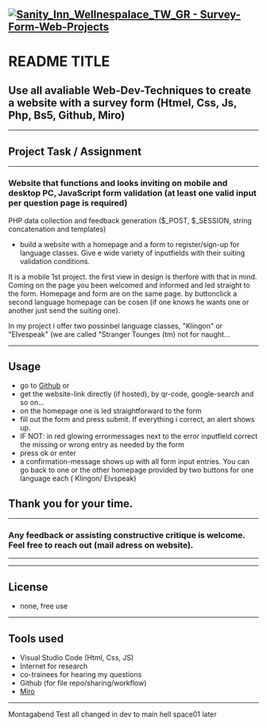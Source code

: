 [![ Sanity_Inn_Wellnespalace_TW_GR - Survey-Form-Web-Projects](https://img.shields.io/badge/_Sanity__Inn__Wellnespalace__TW__GR-Survey--Form--Web--Projects-2ea44f)](https://github.com/Gaudenz77/Sanity_Inn_Wellnespalace)
---
# README TITLE
Use all avaliable Web-Dev-Techniques to create a website with a survey form (Htmel, Css, Js, Php, Bs5, Github, Miro)
----
----

## Project Task / Assignment
---
### Website that functions and looks inviting on mobile and desktop PC, JavaScript form validation (at least one valid input per question page is required)
PHP data collection and feedback generation ($_POST, $_SESSION, string concatenation and templates)
* build a website with a homepage and a form to register/sign-up for language classes. Give e wide variety of inputfields with their suiting validation conditions.

It is a mobile 1st project. the first view in design is therfore with that in mind. Coming on the page you been welcomed and informed and led straight to the form. Homepage and form are on the same page. by buttonclick a second language homepage can be cosen (if one knows he wants one or another just send the suiting one).

In my project i offer two possinbel language classes, "Klingon" or "Elvespeak" (we are called "Stranger Tounges (tm) not for naught...


----
## Usage

* go to [Github](https://github.com/Gaudenz77/Sanity_Inn_Wellnespalace) or
* get the website-link directly (if hosted), by qr-code, google-search and so on...
* on the homepage one is led straightforward to the form
* fill out the form and press submit. If everything i correct, an alert shows up.
* IF NOT: in red glowing errormessages next to the error inputfield correct the missing or wrong entry as needed by the form
* press ok or enter 
* a confirmation-message shows up with all form input entries. You can go back to one or the other homepage provided by two buttons for one language each ( Klingon/ Elvspeak)


## Thank you for your time.
---
### Any feedback or assisting constructive critique is welcome. Feel free to reach out (mail adress on website).
----
----
## License
* none, free use
----
## Tools used
* Visual Studio Code (Html, Css, JS)
* Internet for research
* co-trainees for hearing my questions
* Github (for file repo/sharing/workflow)
* [Miro](https://miro.com/app/board/uXjVPzeoPiY=/?share_link_id=217846515948)
----
Montagabend Test  all changed in dev to main hell space01 later
